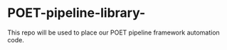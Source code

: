 # POET-pipeline-library-
This repo will be used to place our POET pipeline framework automation code.
